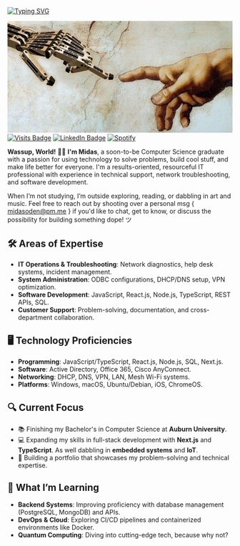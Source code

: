 
[![Typing SVG](https://readme-typing-svg.demolab.com?font=Ubuntu+Mono&size=45&letterSpacing=3px&pause=1000&color=0C6B9F7E&center=true&vCenter=true&width=435&lines=%3CWassup%2C+World!%2F%3E)](https://git.io/typing-svg)

<!-- Permalink: https://readme-typing-svg.demolab.com/demo/?font=Ubuntu+Mono&size=45&letterSpacing=3px&color=0C6B9F7E&center=true&vCenter=true&lines=%3CWassup%2C+World!%2F%3E --> 

[![My GitHub Banner](./goodies/assets/singularity.jpg)](https://www.linkedin.com/in/midasoden/) <!-- Replace w/ personal-site soon  -->
[![Visits Badge](https://badges.pufler.dev/visits/KiNGxMiDAS/KiNGxMiDAS)](https://github.com/kingmidas-hack)
[![LinkedIn Badge](https://img.shields.io/badge/LinkedIn-Profile-informational?style=flat&logo=linkedin&logoColor=white&color=0D76A8)](https://www.linkedin.com/in/midasoden/)
[![Spotify](https://img.shields.io/badge/Spotify-1ED760?logo=spotify&logoColor=white)](https://open.spotify.com/playlist/2j4BmwxVQ56QiGI2ox6yfO)
<!-- [![Twitter Badge](https://img.shields.io/badge/Twitter-Profile-informational?style=flat&logo=twitter&logoColor=white&color=1CA2F1)](https://twitter.com/KiNGxMiDAS) 


<a href="[https://open.spotify.com/playlist/3ifpAaYdy3ajBhyQ2ZX60b](https://open.spotify.com/playlist/2j4BmwxVQ56QiGI2ox6yfO)">
  <img align="left" alt="Midas' Spotify" width="22px" src="https://play-lh.googleusercontent.com/UrY7BAZ-XfXGpfkeWg0zCCeo-7ras4DCoRalC_WXXWTK9q5b0Iw7B0YQMsVxZaNB7DM" /> -->

**Wassup, World!** 👋🏾 **I'm Midas**, a soon-to-be Computer Science graduate with a passion for using technology to solve problems, build cool stuff, and make life better for everyone. I'm a results-oriented, resourceful IT professional with experience in technical support, network troubleshooting, and software development.

When I’m not studying, I’m outside exploring, reading, or dabbling in art and music. Feel free to reach out by shooting over a personal msg { midasoden@pm.me } if you'd like to chat, get to know, or discuss the possibility for building something dope! ツ

## 🛠️ Areas of Expertise
- **IT Operations & Troubleshooting**: Network diagnostics, help desk systems, incident management.
- **System Administration**: ODBC configurations, DHCP/DNS setup, VPN optimization.
- **Software Development**: JavaScript, React.js, Node.js, TypeScript, REST APIs, SQL.
- **Customer Support**: Problem-solving, documentation, and cross-department collaboration.


## 🖥️ Technology Proficiencies
- **Programming**: JavaScript/TypeScript, React.js, Node.js, SQL, Next.js.
- **Software**: Active Directory, Office 365, Cisco AnyConnect.
- **Networking**: DHCP, DNS, VPN, LAN, Mesh Wi-Fi systems.
- **Platforms**: Windows, macOS, Ubuntu/Debian, iOS, ChromeOS.


## 🔍 Current Focus
- 📚 Finishing my Bachelor's in Computer Science at **Auburn University**.
- 💻 Expanding my skills in full-stack development with **Next.js** and **TypeScript**. As well dabbling in **embedded systems** and **IoT**.
- 🌟 Building a portfolio that showcases my problem-solving and technical expertise.


## 📖 What I’m Learning
- **Backend Systems**: Improving proficiency with database management (PostgreSQL, MongoDB) and APIs.
- **DevOps & Cloud**: Exploring CI/CD pipelines and containerized environments like Docker.
- **Quantum Computing**: Diving into cutting-edge tech, because why not?







<!--
**kingmidas-hack/kingmidas-hack** is a ✨ _special_ ✨ repository because its `README.md` (this file) appears on your GitHub profile.

Here are some ideas to get you started:

- 🔭 I’m currently working on ...
- 🌱 I’m currently learning ...
- 👯 I’m looking to collaborate on ...
- 🤔 I’m looking for help with ...
- 💬 Ask me about ...
- 📫 How to reach me: ...
- 😄 Pronouns: ...
- ⚡ Fun fact: ...
-->

